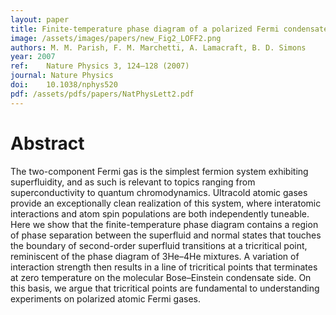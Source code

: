 ```yaml
---
layout: paper
title: Finite-temperature phase diagram of a polarized Fermi condensate
image: /assets/images/papers/new_Fig2_LOFF2.png
authors: M. M. Parish, F. M. Marchetti, A. Lamacraft, B. D. Simons
year: 2007
ref: 	Nature Physics 3, 124–128 (2007)
journal: Nature Physics
doi: 	10.1038/nphys520
pdf: /assets/pdfs/papers/NatPhysLett2.pdf
---
```


# Abstract

The two-component Fermi gas is the simplest fermion system exhibiting superfluidity, and as such is relevant to topics ranging from superconductivity to quantum chromodynamics. Ultracold atomic gases provide an exceptionally clean realization of this system, where interatomic interactions and atom spin populations are both independently tuneable. Here we show that the finite-temperature phase diagram contains a region of phase separation between the superfluid and normal states that touches the boundary of second-order superfluid transitions at a tricritical point, reminiscent of the phase diagram of 3He–4He mixtures. A variation of interaction strength then results in a line of tricritical points that terminates at zero temperature on the molecular Bose–Einstein condensate side. On this basis, we argue that tricritical points are fundamental to understanding experiments on polarized atomic Fermi gases.
